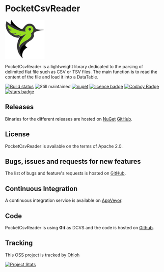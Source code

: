 # PocketCsvReader

![Logo](https://github.com/Seddryck/PocketCsvReader/raw/main/pocket-csv-reader.png)

PocketCsvReader is a lightweight library dedicated to the parsing of delimited flat file such as CSV or TSV files. The main function is to read the content of the file and load it into a DataTable.

[![Build status](https://ci.appveyor.com/api/projects/status/t5m0hr57vnsdv0v7?svg=true)](https://ci.appveyor.com/project/Seddryck/pocketcsvreader)
![Still maintained](https://img.shields.io/maintenance/yes/2024.svg)
[![nuget](https://img.shields.io/nuget/v/PocketCsvReader.svg)](https://www.nuget.org/packages/PocketCsvReader/)
[![licence badge](https://img.shields.io/badge/License-Apache%202.0-yellow.svg)](https://github.com/Seddryck/PocketCsvReader/blob/master/LICENSE)
[![Codacy Badge](https://api.codacy.com/project/badge/Grade/ce42a0e43d8b44be8f53c741c5d223aa)](https://www.codacy.com/manual/Seddryck/PocketCsvReader?utm_source=github.com&amp;utm_medium=referral&amp;utm_content=Seddryck/PocketCsvReader&amp;utm_campaign=Badge_Grade)
[![stars badge](https://img.shields.io/github/stars/Seddryck/PocketCsvReader.svg)](https://github.com/Seddryck/PocketCsvReader/stargazers)

## Releases

Binaries for the different releases are hosted on [NuGet](https://www.nuget.org/packages/?q=PocketCsvReader) [GitHub](https://github.com/Seddryck/PocketCsvReader/releases).

## License

PocketCsvReader is available on the terms of Apache 2.0.

## Bugs, issues and requests for new features

The list of bugs and feature's requests is hosted on [GitHub](https://github.com/Seddryck/PocketCsvReader/issues).

## Continuous Integration

A continuous integration service is available on [AppVeyor](https://ci.appveyor.com/project/Seddryck/pocketcsvreader/).

## Code

PocketCsvReader is using **Git** as DCVS and the code is hosted on [Github](https://github.com/Seddryck/PocketCsvReader).

## Tracking

This OSS project is tracked by [Ohloh](http://www.ohloh.net/p/pocketcsvreader)

[![Project Stats](https://www.ohloh.net/p/pocketcsvreader/widgets/project_thin_badge.gif)](https://www.ohloh.net/p/pocketcsvreader)
